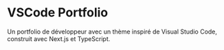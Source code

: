 # VSCode Portfolio

Un portfolio de développeur avec un thème inspiré de Visual Studio Code, construit avec Next.js et TypeScript.

